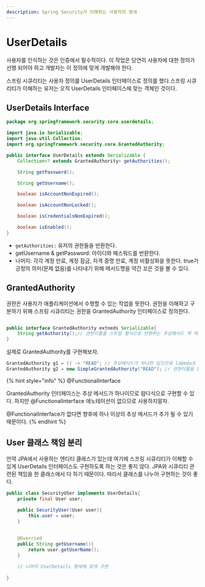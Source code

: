 ```yaml
---
description: Spring Security가 이해하는 사용자의 명세
---
```


# UserDetails

사용자를 인식하는 것은 인증에서 필수적이다. 이 작업은 당연히 사용자에 대한 정의가 선행 되어야 하고 개발자는 이 정의에 맞게 개발해야 한다.

스프링 시큐리티는 사용자 정의를 UserDetails 인터페이스로 정의를 했다.스프링 시큐리티가 이해하는 유저는 오직 UserDetails 인터페이스에 맞는 객체인 것이다.



## UserDetails Interface

```java
package org.springframework.security.core.userdetails;

import java.io.Serializable;
import java.util.Collection;
import org.springframework.security.core.GrantedAuthority;

public interface UserDetails extends Serializable {
    Collection<? extends GrantedAuthority> getAuthorities();

    String getPassword();

    String getUsername();

    boolean isAccountNonExpired();

    boolean isAccountNonLocked();

    boolean isCredentialsNonExpired();

    boolean isEnabled();
}

```

* `getAuthorities:` 유저의 권한들을 반환한다.
* getUsername & getPassword: 아이디와 패스워드를 반환한다.
* 나머지: 각각 계정 만료, 계정 잠금, 자격 증명 만료, 계정 비활성화을 뜻한다. true가 긍정의 의미(문제 없음)를 나타내기 위해 메서드명을 약간 꼬은 것을 볼 수 있다.

## GrantedAuthority

권한은 사용자가 애플리케이션에서 수행할 수 있는 작업을 뜻한다. 권한을 이해하고 구분하기 위해 스프링 시큐리티는 권한을 GrantedAuthority 인터페이스로 정의한다.&#x20;

```java

public interface GrantedAuthority extneds Serializable{
    String getAuthority();// 권한이름을 스트링 형식으로 반환하는 추상메서드 딱 하나만 있다.
}
```

실제로 GrantedAuthority를 구현해보자.&#x20;

```java
GrantedAuthority g1 = () -> "READ"; // 추상메서드가 하나만 있으므로 labmda도 가능.
GrantedAuthority g2 = new SimpleGrantedAuthority("READ"); // 권한이름을 문자열로 받으며 인스턴스 생성
```

{% hint style="info" %}
@FunctionalInterface

GrantedAuthority 인터페이스는 추상 메서드가 하나이므로 람다식으로 구현할 수 있다. 하지만 @FunctionalInterface 애노테이션이 없으므로 사용하지말자.&#x20;

@FunctionalInterface가 없다면 향후에 하나 이상의 추상 메서드가 추가 될 수 있기 때문이다.
{% endhint %}



## User 클래스 책임 분리&#x20;

만약 JPA에서 사용하는 엔티티 클래스가 있는데 여기에 스프링 시큐리티가 이해할 수 있게 UserDetails 인터페이스도 구현하도록 하는 것은 좋지  않다. JPA와 시큐리티 관련된 책임을 한 클래스에서 다 하기 때문이다. 따라서 클래스를 나누어 구현하는 것이 좋다.&#x20;

```java
public class SecurityUSer implements UserDetails{
    private final User user;
    
    public SecurityUser(User user){
        this.user = user;
    }
    

    @Overried
    public String getUsername(){
        return user.getUserName();
    }
    
    // 나머지 UserDetails 명세에 맞게 구현 
    
}
```

